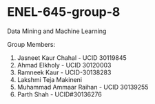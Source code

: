 # ENEL-645-group-8
Data Mining and Machine Learning

Group Members:
1. Jasneet Kaur Chahal - UCID 30119845
2. Ahmad Elkholy - UCID 30120003
3. Ramneek Kaur - UCID-30138283
4. Lakshmi Teja Makineni
5. Muhammad Ammaar Raihan - UCID 30139255
6. Parth Shah - UCID#30136276
